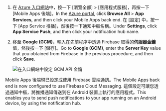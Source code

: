 
1. <span data-ttu-id="555d2-101">在 [Azure 入口網站](https://portal.azure.com/)中，按一下 [瀏覽全部] > [應用程式服務]，再按一下 [Mobile Apps 後端]。</span><span class="sxs-lookup"><span data-stu-id="555d2-101">In the [Azure portal](https://portal.azure.com/), click **Browse All** > **App Services**, and then click your Mobile Apps back end.</span></span> <span data-ttu-id="555d2-102">在 [設定] 中，按一下 [App Service 推播]，然後按一下通知中樞名稱。</span><span class="sxs-lookup"><span data-stu-id="555d2-102">Under **Settings**, click **App Service Push**, and then click your notification hub name.</span></span>
2. <span data-ttu-id="555d2-103">移至 **Google (GCM)**，輸入在先前程序中透過 Firebase 取得的**伺服器金鑰**值，然後按一下 [儲存]。</span><span class="sxs-lookup"><span data-stu-id="555d2-103">Go to **Google (GCM)**, enter the **Server Key** value that you obtained from Firebase in the previous procedure, and then click **Save**.</span></span>

    ![在入口網站中設定 GCM API 金鑰](./media/app-service-mobile-android-configure-push/mobile-push-api-key.png)

<span data-ttu-id="555d2-105">Mobile Apps 後端現已設定成使用 Firebase 雲端通訊。</span><span class="sxs-lookup"><span data-stu-id="555d2-105">The Mobile Apps back end is now configured to use Firebase Cloud Messaging.</span></span> <span data-ttu-id="555d2-106">這個設定可讓您透過通知中樞，將推播通知傳送到在 Android 裝置上執行的應用程式。</span><span class="sxs-lookup"><span data-stu-id="555d2-106">This enables you to send push notifications to your app running on an Android device, by using the notification hub.</span></span>

<!-- URLs. -->


<!-- images -->
